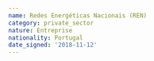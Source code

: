 ```yaml
---
name: Redes Energéticas Nacionais (REN)
category: private_sector
nature: Entreprise
nationality: Portugal
date_signed: '2018-11-12'
---
```

    
